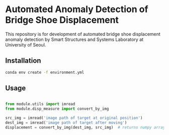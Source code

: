 # Automated Anomaly Detection of Bridge Shoe Displacement 

This repository is for development of automated bridge shoe displacement anomaly detection by Smart Structures and Systems Laboratory at University of Seoul. 

## Installation

```bash
conda env create -f environment.yml
```

## Usage

```python

from module.utils import imread
from module.disp_measure import convert_by_img

src_img = imread('image path of target at original position')
dest_img = imread('image path of target after moving')
displacement = convert_by_img(dest_img, src_img)  # returns numpy array with [x_axis_disp, y_axis_disp]
```
